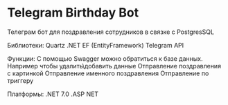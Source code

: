 # Telegram Birthday Bot
 Телеграм бот для поздравления сотрудников в связке с PostgresSQL

 Библиотеки:
 Quartz .NET
 EF (EntityFramework)
 Telegram API
 
 Функции:
 С помощью Swagger можно обратиться к базе данных. Например чтобы удалить\добавить данные
 Отправление поздравления с картинкой
 Отправление именного поздравления
 Отправление по триггеру

 Платформы:
 .NET 7.0
 .ASP NET